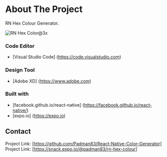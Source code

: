 # About The Project 

RN Hex Colour Generator.

![RN Hex Color@3x](https://user-images.githubusercontent.com/45048950/67622727-7d4fd700-f84f-11e9-8bcc-90ec65727041.png)


### Code Editor

* [Visual Studio Code] (https://code.visualstudio.com)

### Design Tool

* [Adobe XD] (https://www.adobe.com)

### Built with

* [facebook.github.io/react-native] (https://facebook.github.io/react-native/)
* [expo.io] (https://expo.io)


## Contact

Project Link: [https://github.com/Padman83/React-Native-Color-Generator]
Project Link: [https://snack.expo.io/@padman83/rn-hex-colour]
